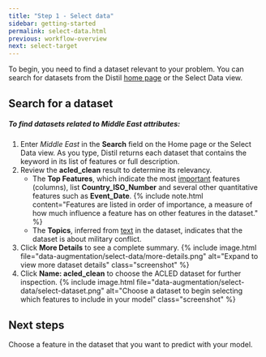 ```yaml
---
title: "Step 1 - Select data"
sidebar: getting-started
permalink: select-data.html
previous: workflow-overview
next: select-target
---
```


To begin, you need to find a dataset relevant to your problem. You can search for datasets from the Distil [home page](reference-home.html) or the Select Data view.

## Search for a dataset ##

<h5 class="procedure">To find datasets related to Middle East attributes:</h5>

1. Enter *Middle East* in the **Search** field on the Home page or the Select Data view. As you type, Distil returns each dataset that contains the keyword in its list of features or full description.
2. Review the **acled\_clean** result to determine its relevancy.
   - The **Top Features**, which indicate the most <a href="#" data-toggle="tooltip" data-original-title="Importance is based on how features influence other columns.">important</a> features (columns), list **Country_ISO_Number** and several other quantitative features such as **Event_Date**.
     {% include note.html content="Features are listed in order of importance, a measure of how much influence a feature has on other features in the dataset." %}
   -  The **Topics**, inferred from <a href="#" data-toggle="tooltip" data-original-title="From column headers and text values in columns.">text</a> in the dataset, indicates that the dataset is about military conflict.
3. Click **More Details** to see a complete summary.
   {% include image.html file="data-augmentation/select-data/more-details.png" alt="Expand to view more dataset details" class="screenshot" %}
4. Click **Name: acled\_clean** to choose the ACLED dataset for further inspection.
   {% include image.html file="data-augmentation/select-data/select-dataset.png" alt="Choose a dataset to begin selecting which features to include in your model" class="screenshot" %}

## Next steps ##

Choose a feature in the dataset that you want to predict with your model.